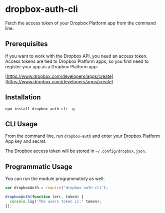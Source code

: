 # dropbox-auth-cli

Fetch the access token of your Dropbox Platform app from the command
line.

## Prerequisites

If you want to work with the Dropbox API, you need an access token.
Access tokens are tied to Dropbox Platform apps, so you first need to
register your app as a Dropbox Platform app:

[https://www.dropbox.com/developers/apps/create](https://www.dropbox.com/developers/apps/create)

## Installation

```
npm install dropbox-auth-cli -g
```

## CLI Usage

From the command line, run `dropbox-auth` and enter your Dropbox
Platform App key and secret.

The Dropbox access token will be stored in `~/.config/dropbox.json`.

## Programmatic Usage

You can run the module programmaticly as well:

```javascript
var dropboxAuth = require('dropbox-auth-cli');

dropboxAuth(function (err, token) {
  console.log('The users token is:' token);
});
```
